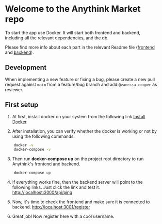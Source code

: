 # Welcome to the Anythink Market repo

To start the app use Docker. It will start both frontend and backend, including all the relevant dependencies, and the db.

Please find more info about each part in the relevant Readme file ([frontend](frontend/readme.md) and [backend](backend/README.md)).

## Development

When implementing a new feature or fixing a bug, please create a new pull request against `main` from a feature/bug branch and add `@vanessa-cooper` as reviewer.

## First setup
1. At first, install docker on your system from the following link
[Install Docker](https://docs.docker.com/get-docker/)

2. After installation, you can verify whether the docker is working or not by using the following commands.
```bash
    docker -v
    docker-compose -v
```

3. Then run **docker-compose up** on the project root directory to run Anythink's frontend and backend.
```bash
    docker-compose up
```

4. If everything works fine, then the backend server will point to the following links. Just click the link and test it.
[http://localhost:3000/api/ping](http://localhost:3000/api/ping)

5. Now, it's time to check the frontend and make sure it is connected to backend.
[http://localhost:3001/register](http://localhost:3001/register)

6. Great job! Now register here with a cool username.
